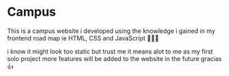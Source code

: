 # Campus


This is a campus website i developed using the knowledge i gained in my frontend road map ie HTML, CSS and JavaScript 👨🏽‍💻

i know it might look too static but trust me it means alot to me as my first solo project
more features will be added to the website in the future gracias 👍
